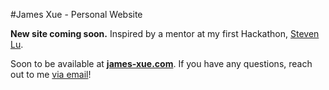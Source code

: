 #James Xue - Personal Website

**New site coming soon.** Inspired by a mentor at my first Hackathon, [Steven Lu](http://stevenlu.com/). 

Soon to be available at **[james-xue.com](http://www.james-xue.com/)**.
If you have any questions, reach out to me [via email](mailto:james.xue@columbia.edu)! 
